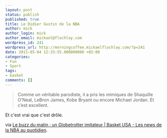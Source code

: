 ```yaml
---
layout: post
status: publish
published: true
title: Le Didier Gustin de la NBA
author: mick
author_login: mick
author_email: mickael@flochlay.com
wordpress_id: 241
wordpress_url: http://morningcoffee.mickaelflochlay.com/?p=241
date: 2011-05-04 12:33:55.000000000 +02:00
categories:
- Fun
- Sport
tags:
- basket
comments: []
---
```

<blockquote>Comme un véritable parodiste, il a pris les mimiques de Shaquille O’Neal, LeBron James, Kobe Bryant ou encore Michael Jordan. Et c’est excellent.</blockquote>
Et c'est vrai que c'est drôle.

via <a href="http://www.basketusa.com/news/65296/le-buzz-du-matin-un-globetrotter-imitateur/">Le buzz du matin : un Globetrotter imitateur | Basket USA - Les news de la NBA au quotidien</a>.
